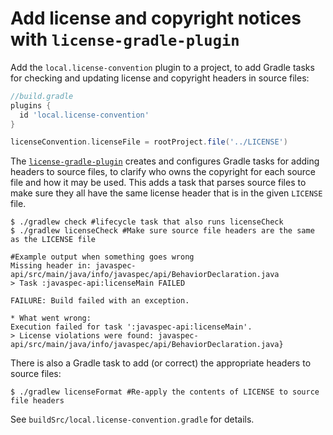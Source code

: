 # Add license and copyright notices with `license-gradle-plugin`

Add the `local.license-convention` plugin to a project, to add Gradle tasks for
checking and updating license and copyright headers in source files:

```groovy
//build.gradle
plugins {
  id 'local.license-convention'
}

licenseConvention.licenseFile = rootProject.file('../LICENSE')
```

The [`license-gradle-plugin`][github-license-gradle-plugin] creates and
configures Gradle tasks for adding headers to source files, to clarify who owns
the copyright for each source file and how it may be used.   This adds a task
that parses source files to make sure they all have the same license header that
is in the given `LICENSE` file.

```shell
$ ./gradlew check #lifecycle task that also runs licenseCheck
$ ./gradlew licenseCheck #Make sure source file headers are the same as the LICENSE file

#Example output when something goes wrong
Missing header in: javaspec-api/src/main/java/info/javaspec/api/BehaviorDeclaration.java
> Task :javaspec-api:licenseMain FAILED

FAILURE: Build failed with an exception.

* What went wrong:
Execution failed for task ':javaspec-api:licenseMain'.
> License violations were found: javaspec-api/src/main/java/info/javaspec/api/BehaviorDeclaration.java}
```

There is also a Gradle task to add (or correct) the appropriate headers to
source files:

```shell
$ ./gradlew licenseFormat #Re-apply the contents of LICENSE to source file headers
```

See `buildSrc/local.license-convention.gradle` for details.

[github-license-gradle-plugin]: https://github.com/hierynomus/license-gradle-plugin/tree/v0.16.1
